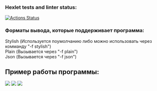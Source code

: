 ### Hexlet tests and linter status:
[![Actions Status](https://github.com/Gadjijka/python-project-50/actions/workflows/hexlet-check.yml/badge.svg)](https://github.com/Gadjijka/python-project-50/actions)


<h3>Форматы вывода, которые поддерживает программа:</h3>
<div>Stylish (Используется поумолчанию либо можно использовать через комманду "-f stylish")</div>
<div>Plain (Вызывается через "-f plain")</div>
<div>Json (Вызывается через "-f json")</div>


<h2>Пример работы программы:</h2>
<a href="https://asciinema.org/a/LXYBckL3urBysVeLkO1mt06pB" target="_blank"><img src="https://asciinema.org/a/LXYBckL3urBysVeLkO1mt06pB.svg" /></a>
<a href="https://asciinema.org/a/2918iVth8yDpXxebND6aBwRCS" target="_blank"><img src="https://asciinema.org/a/2918iVth8yDpXxebND6aBwRCS.svg" /></a>
<a href="https://asciinema.org/a/zUQk7XOLyDnY3oIp0VkKc2oGE" target="_blank"><img src="https://asciinema.org/a/zUQk7XOLyDnY3oIp0VkKc2oGE.svg" /></a>
